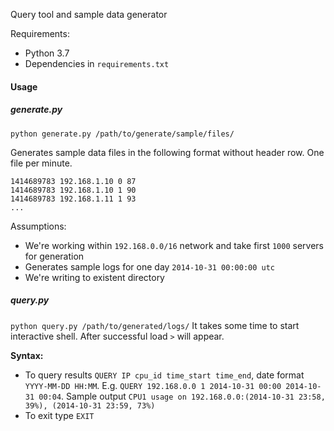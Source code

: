 Query tool and sample data generator

Requirements:
- Python 3.7
- Dependencies in `requirements.txt`


#### Usage
##### generate.py
`python generate.py /path/to/generate/sample/files/`

Generates sample data files in the following format without header row. One file per minute.
```
1414689783 192.168.1.10 0 87
1414689783 192.168.1.10 1 90
1414689783 192.168.1.11 1 93
...
```
Assumptions:
- We're working within `192.168.0.0/16` network and take first `1000` servers for generation
- Generates sample logs for one day `2014-10-31 00:00:00 utc`
- We're writing to existent directory

##### query.py
`python query.py /path/to/generated/logs/`
It takes some time to start interactive shell. After successful load `>` will appear. 

**Syntax:**

* To query results `QUERY IP cpu_id time_start time_end`, date format `YYYY-MM-DD HH:MM`.
E.g. `QUERY 192.168.0.0 1 2014-10-31 00:00 2014-10-31 00:04`.
Sample output `CPU1 usage on 192.168.0.0:(2014-10-31 23:58, 39%), (2014-10-31 23:59, 73%)`
* To exit type `EXIT`
